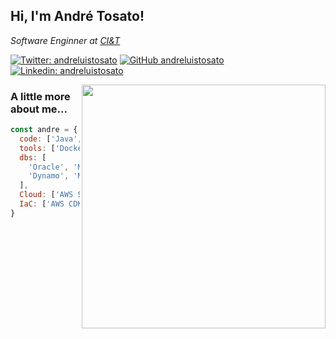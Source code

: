 <h2> Hi, I'm André Tosato!</h2>
<p><em>Software Enginner at <a href="[https://ciandt.com/)">CI&T</a>
</em></p>

[![Twitter: andreluistosato](https://img.shields.io/twitter/follow/andreluistosato?style=social)](https://twitter.com/andreluistosato)
[![GitHub andreluistosato](https://img.shields.io/github/followers/andreluistosato?label=follow&style=social)](https://github.com/andreluistosato)
[![Linkedin: andreluistosato](https://img.shields.io/badge/-andreluistosato-blue?style=flat-square&logo=Linkedin&logoColor=white&link=https://www.linkedin.com/in/andreluistosato/)](https://www.linkedin.com/in/andreluistosato/)

<img align='right' src="https://media.giphy.com/media/qgQUggAC3Pfv687qPC/giphy.gif" width="390">

### A little more about me...  

```javascript
const andre = {
  code: ['Java', 'Javascript', 'Typescript', '.NET'],
  tools: ['Docker', 'Node', 'Redis'],
  dbs: [
    'Oracle', 'MSSQL', 'PostgreSQL', 
    'Dynamo', 'Mongo', 'Cassandra'
  ],
  Cloud: ['AWS Services'],
  IaC: ['AWS CDK']
}
```
